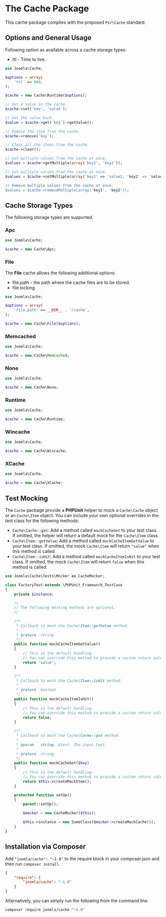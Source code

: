 # The Cache Package

This cache package complies with the proposed `Psr\Cache` standard.

## Options and General Usage

Following option as available across a cache storage types:

* ttl - Time to live.

```php
use Joomla\Cache;

$options = array(
	'ttl' => 900,
);

$cache = new Cache\Runtime($options);

// Set a value in the cache.
$cache->set('key', 'value');

// Get the value back.
$value = $cache->get('key')->getValue();

// Remove the item from the cache.
$cache->remove('key');

// Clear all the items from the cache.
$cache->clear();

// Get multiple values from the cache at once.
$values = $cache->getMultiple(array('key1', 'key2'));

// Set multiple values from the cache at once.
$values = $cache->setMultiple(array('key1' => 'value1, 'key2' => 'value2'));

// Remove multiple values from the cache at once.
$values = $cache->removeMultiple(array('key1', 'key2'));
```

## Cache Storage Types

The following storage types are supported.

### Apc

```php
use Joomla\Cache;

$cache = new Cache\Apc;
```

### File

The **File** cache allows the following additional options:

* file.path - the path where the cache files are to be stored.
* file.locking

```php
use Joomla\Cache;

$options = array(
	'file.path' => __DIR__ . '/cache',
);

$cache = new Cache\File($options);
```

### Memcached

```php
use Joomla\Cache;

$cache = new Cache\Memcached;
```

### None

```php
use Joomla\Cache;

$cache = new Cache\None;
```

### Runtime

```php
use Joomla\Cache;

$cache = new Cache\Runtime;
```

### Wincache

```php
use Joomla\Cache;

$cache = new Cache\Wincache;
```

### XCache

```php
use Joomla\Cache;

$cache = new Cache\XCache;
```

## Test Mocking

The `Cache` package provide a **PHPUnit** helper to mock a `Cache\Cache` object or an `Cache\Item` object. You can include your own optional overrides in the test class for the following methods:

* `Cache\Cache::get`: Add a method called `mockCacheGet` to your test class. If omitted, the helper will return a default mock for the `Cache\Item` class.
* `Cache\Item::getValue`: Add a method called `mockCacheItemGetValue` to your test class. If omitted, the mock `Cache\Item` will return `"value"` when this method is called.
* `Cache\Item::isHit`: Add a method called `mockCacheItemIsHit` to your test class. If omitted, the mock `Cache\Item` will return `false` when this method is called.

```php
use Joomla\Cache\Tests\Mocker as CacheMocker;

class FactoryTest extends \PHPUnit_Framework_TestCase
{
	private $instance;

	//
	// The following mocking methods are optional.
	//

	/**
	 * Callback to mock the Cache\Item::getValue method.
	 *
	 * @return  string
	 */
	public function mockCacheItemGetValue()
	{
		// This is the default handling.
		// You can override this method to provide a custom return value.
		return 'value';
	}

	/**
	 * Callback to mock the Cache\Item::isHit method.
	 *
	 * @return  boolean
	 */
	public function mockCacheItemIsHit()
	{
		// This is the default handling.
		// You can override this method to provide a custom return value.
		return false;
	}

	/**
	 * Callback to mock the Cache\Cache::get method.
	 *
	 * @param   string  $text  The input text.
	 *
	 * @return  string
	 */
	public function mockCacheGet($key)
	{
		// This is the default handling.
		// You can override this method to provide a custom return value.
		return $this->createMockItem();
	}

	protected function setUp()
	{
		parent::setUp();

		$mocker = new CacheMocker($this);

		$this->instance = new SomeClass($mocker->createMockCache());
	}
}
```

## Installation via Composer

Add `"joomla/cache": "~1.0"` to the require block in your composer.json and then run `composer install`.

```json
{
	"require": {
		"joomla/cache": "~1.0"
	}
}
```

Alternatively, you can simply run the following from the command line:

```sh
composer require joomla/cache "~1.0"
```
